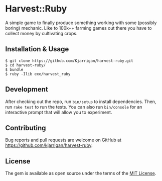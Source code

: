 # Harvest::Ruby

A simple game to finally produce something working with some (possibly boring) mechanic. Like to 100k++ farming games out there you have to collect money by cultivating crops.

## Installation & Usage

    $ git clone https://github.com/Kjarrigan/harvest-ruby.git
    $ cd harvest-ruby/
    $ bundle
    $ ruby -Ilib exe/harvest_ruby

## Development

After checking out the repo, run `bin/setup` to install dependencies. Then, run `rake test` to run the tests. You can also run `bin/console` for an interactive prompt that will allow you to experiment.

## Contributing

Bug reports and pull requests are welcome on GitHub at https://github.com/kjarrigan/harvest-ruby.

## License

The gem is available as open source under the terms of the [MIT License](http://opensource.org/licenses/MIT).

